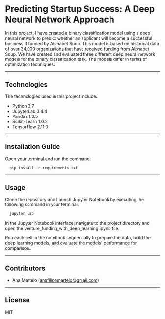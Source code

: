 # Predicting Startup Success: A Deep Neural Network Approach

In this project, I have created a binary classification model using a deep neural network to predict whether an applicant will become a successful business if funded by Alphabet Soup. This model is based on historical data of over 34,000 organizations that have received funding from Alphabet Soup. We have created and evaluated three different deep neural network models for the binary classification task. The models differ in terms of optimization techniques. 

---

## Technologies

The technologies used in this project include:

   * Python 3.7
   * JupyterLab 3.4.4
   * Pandas 1.3.5
   * Scikit-Learn 1.0.2 
   * TensorFlow 2.11.0
  
---

## Installation Guide

Open your terminal and run the command:

```python
  pip install -r requirements.txt
```

---

## Usage

Clone the repository and Launch Jupyter Notebook by executing the following command in your terminal:

```python
  jupyter lab
```

In the Jupyter Notebook interface, navigate to the project directory and open the venture_funding_with_deep_learning.ipynb file.

Run each cell in the notebook sequentially to prepare the data, build the deep learning models, and evaluate the models' performance for comparison.. 


---


## Contributors

* Ana Martelo (anafilipamartelo@gmail.com)

---

## License

MIT
